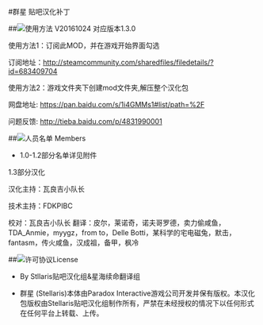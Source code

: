 #群星 贴吧汉化补丁

##![使用方法](http://image.flaticon.com/icons/png/32/109/109697.png) V20161024  对应版本1.3.0




使用方法1：订阅此MOD，并在游戏开始界面勾选

订阅地址：http://steamcommunity.com/sharedfiles/filedetails/?id=683409704

使用方法2：游戏文件夹下创建mod文件夹,解压整个汉化包

网盘地址: https://pan.baidu.com/s/1i4GMMs1#list/path=%2F

问题反馈: http://tieba.baidu.com/p/4831990001

##![人员名单](http://image.flaticon.com/icons/png/32/109/109718.png) Members



* 1.0-1.2部分名单详见附件

1.3部分汉化

汉化主持：瓦良吉小队长

技术主持：FDKPIBC

校对：瓦良吉小队长
翻译：皮尔，莱诺奇，诺夫哥罗德，卖力偷咸鱼，TDA_Anmie，myygz，from to，Delle Botti，某科学的宅电磁兔，默击，fantasm，传火咸鱼，汉成祖，备甲，枫冷


##![许可协议](http://image.flaticon.com/icons/png/32/109/109689.png)License

* By Stllaris贴吧汉化组&星海续命翻译组

* 群星 (Stellaris)本体由Paradox Interactive游戏公司开发并保有版权。本汉化包版权由Stellaris贴吧汉化组制作所有，严禁在未经授权的情况下以任何形式在任何平台上转载、上传。